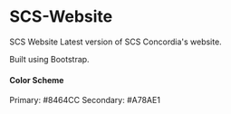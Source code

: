 # SCS-Website
SCS Website
Latest version of SCS Concordia's website.

Built using Bootstrap.

#### Color Scheme
Primary: #8464CC
Secondary: #A78AE1
